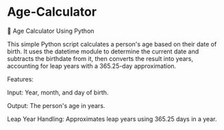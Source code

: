 # Age-Calculator

🎂 Age Calculator Using Python

This simple Python script calculates a person's age based on their date of birth. It uses the datetime module to determine the current date and subtracts the birthdate from it, then converts the result into years, accounting for leap years with a 365.25-day approximation.










Features:

Input: Year, month, and day of birth.

Output: The person's age in years.

Leap Year Handling: Approximates leap years using 365.25 days in a year.










